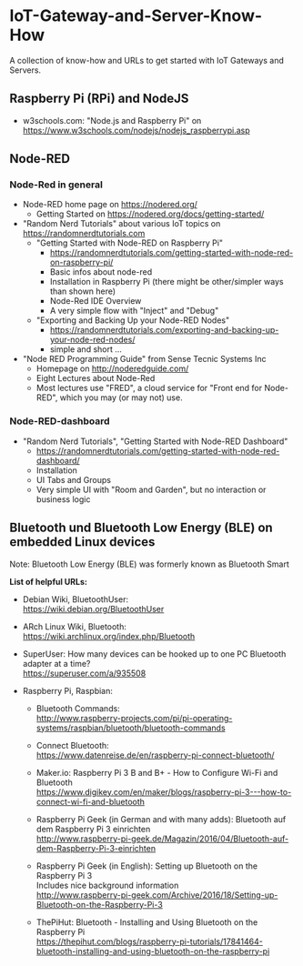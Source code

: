 # IoT-Gateway-and-Server-Know-How
A collection of know-how and URLs to get started with IoT Gateways and Servers.

## Raspberry Pi (RPi) and NodeJS

* w3schools.com: "Node.js and Raspberry Pi" on https://www.w3schools.com/nodejs/nodejs_raspberrypi.asp

## Node-RED

### Node-Red in general

* Node-RED home page on https://nodered.org/
  * Getting Started on https://nodered.org/docs/getting-started/
* "Random Nerd Tutorials" about various IoT topics on https://randomnerdtutorials.com
  * "Getting Started with Node-RED on Raspberry Pi"
    * https://randomnerdtutorials.com/getting-started-with-node-red-on-raspberry-pi/
    * Basic infos about node-red
    * Installation in Raspberry Pi (there might be other/simpler ways than shown here)
    * Node-Red IDE Overview
    * A very simple flow with "Inject" and "Debug"
  * "Exporting and Backing Up your Node-RED Nodes"
    * https://randomnerdtutorials.com/exporting-and-backing-up-your-node-red-nodes/
    * simple and short ...
* "Node RED Programming Guide" from Sense Tecnic Systems Inc
  * Homepage on http://noderedguide.com/
  * Eight Lectures about Node-Red
  * Most lectures use "FRED", a cloud service for "Front end for Node-RED", which you may (or may not) use.

### Node-RED-dashboard

* "Random Nerd Tutorials", "Getting Started with Node-RED Dashboard"
    * https://randomnerdtutorials.com/getting-started-with-node-red-dashboard/
    * Installation
    * UI Tabs and Groups
    * Very simple UI with "Room and Garden", but no interaction or business logic

 
## Bluetooth und Bluetooth Low Energy (BLE) on embedded Linux devices

Note: Bluetooth Low Energy (BLE) was formerly known as Bluetooth Smart

**List of helpful URLs:**

* Debian Wiki, BluetoothUser:<br>
  https://wiki.debian.org/BluetoothUser
  
* ARch Linux Wiki, Bluetooth:<br> 
  https://wiki.archlinux.org/index.php/Bluetooth
  
* SuperUser: How many devices can be hooked up to one PC Bluetooth adapter at a time?<br>
  https://superuser.com/a/935508

* Raspberry Pi, Raspbian:
  * Bluetooth Commands:<br>
    http://www.raspberry-projects.com/pi/pi-operating-systems/raspbian/bluetooth/bluetooth-commands
    
  * Connect Bluetooth:<br>
    https://www.datenreise.de/en/raspberry-pi-connect-bluetooth/
  
  * Maker.io: Raspberry Pi 3 B and B+ - How to Configure Wi-Fi and Bluetooth<br>
    https://www.digikey.com/en/maker/blogs/raspberry-pi-3---how-to-connect-wi-fi-and-bluetooth
    
  * Raspberry Pi Geek (in German and with many adds): Bluetooth auf dem Raspberry Pi 3 einrichten <br>
    http://www.raspberry-pi-geek.de/Magazin/2016/04/Bluetooth-auf-dem-Raspberry-Pi-3-einrichten
  
  * Raspberry Pi Geek (in English): Setting up Bluetooth on the Raspberry Pi 3<br>
    Includes nice background information<br>
    http://www.raspberry-pi-geek.com/Archive/2016/18/Setting-up-Bluetooth-on-the-Raspberry-Pi-3
    
  * ThePiHut: Bluetooth - Installing and Using Bluetooth on the Raspberry Pi<br>
    https://thepihut.com/blogs/raspberry-pi-tutorials/17841464-bluetooth-installing-and-using-bluetooth-on-the-raspberry-pi

